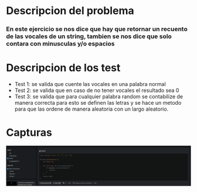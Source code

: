 # Descripcion del problema
### En este ejercicio se nos dice que hay que retornar un recuento de las vocales de un string, tambien se nos dice que solo contara con minusculas y/o espacios

# Descripcion de los test
- Test 1: se valida que cuente las vocales en una palabra normal
- Test 2: se valida que en caso de no tener vocales el resultado sea 0
- Test 3: se valida que para cualquier palabra random se contabilize de manera correcta para esto se definen las letras y se hace un metodo para que las ordene de manera aleatoria con un largo aleatorio. 
# Capturas
![Image text](../capturas/kyu7.png)
